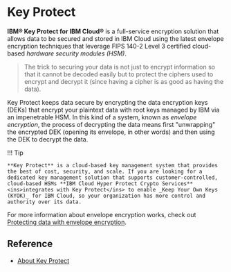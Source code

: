 # Key Protect

**IBM® Key Protect for IBM Cloud®** is a full-service encryption solution that allows data to be secured and stored in IBM Cloud using the latest envelope encryption techniques that leverage FIPS 140-2 Level 3 certified cloud-based _hardware security modules (HSM)_.

> The trick to securing your data is not just to encrypt information so that it cannot be decoded easily but to protect the ciphers used to encrypt and decrypt it (since having a cipher is as good as having the data).

Key Protect keeps data secure by encrypting the data encryption keys (DEKs) that encrypt your plaintext data with root keys managed by IBM via an impenetrable HSM. In this kind of a system, known as _envelope encryption_, the process of decrypting the data means first "unwrapping" the encrypted DEK (opening its envelope, in other words) and then using the DEK to decrypt the data.

!!! Tip

    **Key Protect** is a cloud-based key management system that provides the best of cost, security, and scale. If you are looking for a dedicated key management solution that supports customer-controlled, cloud-based HSMs **IBM Cloud Hyper Protect Crypto Services** <ins>integrates with Key Protect</ins> to enable _Keep Your Own Keys (KYOK)_ for IBM Cloud, so your organization has more control and authority over its data. 

For more information about envelope encryption works, check out [Protecting data with envelope encryption](https://cloud.ibm.com/docs/key-protect?topic=key-protect-envelope-encryption).


## Reference

- [About Key Protect](https://cloud.ibm.com/docs/key-protect?topic=key-protect-about)